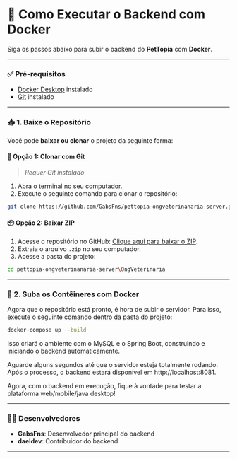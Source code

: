 # 🐳 Como Executar o Backend com Docker

Siga os passos abaixo para subir o backend do **PetTopia** com **Docker**.

---

### ✅ Pré-requisitos

- [Docker Desktop](https://www.docker.com/products/docker-desktop) instalado  
- [Git](https://git-scm.com/downloads) instalado

---

### 📥 1. Baixe o Repositório

Você pode **baixar ou clonar** o projeto da seguinte forma:

#### 🔁 **Opção 1: Clonar com Git**
> *Requer Git instalado*

1. Abra o terminal no seu computador.
2. Execute o seguinte comando para clonar o repositório:

```bash
git clone https://github.com/GabsFns/pettopia-ongveterinanaria-server.git
```

#### 📦 **Opção 2: Baixar ZIP**

1. Acesse o repositório no GitHub: [Clique aqui para baixar o ZIP](https://github.com/GabsFns/pettopia-ongveterinanaria-server/archive/refs/heads/main.zip).
2. Extraia o arquivo `.zip` no seu computador.
3. Acesse a pasta do projeto:

```bash
cd pettopia-ongveterinanaria-server\OngVeterinaria
```

---

### 🚀 2. Suba os Contêineres com Docker

Agora que o repositório está pronto, é hora de subir o servidor. Para isso, execute o seguinte comando dentro da pasta do projeto:

```bash
docker-compose up --build
```
Isso criará o ambiente com o MySQL e o Spring Boot, construindo e iniciando o backend automaticamente.

Aguarde alguns segundos até que o servidor esteja totalmente rodando. Após o processo, o backend estará disponível em http://localhost:8081.

Agora, com o backend em execução, fique à vontade para testar a plataforma web/mobile/java desktop!

---

### 👨‍💻 Desenvolvedores

- **GabsFns**: Desenvolvedor principal do backend
- **daeldev**: Contribuidor do backend

---
